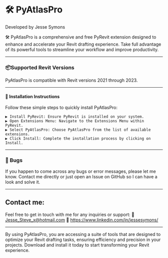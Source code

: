 # 🛠 PyAtlasPro


Developed by Jesse Symons

🛠 PyAtlasPro is a comprehensive and free PyRevit extension designed to enhance and accelerate your Revit drafting experience.
Take full advantage of its powerful tools to streamline your workflow and improve productivity.



---
### 📦Supported Revit Versions
PyAtlasPro is compatible with Revit versions 2021 through 2023.

---
#### 💠 Installation Instructions
Follow these simple steps to quickly install PyAtlasPro:

    ▶ Install PyRevit: Ensure PyRevit is installed on your system.
    ▶ Open Extensions Menu: Navigate to the Extensions Menu within PyRevit.
    ▶ Select PyAtlasPro: Choose PyAtlasPro from the list of available extensions. 
    ▶ Click Install: Complete the installation process by clicking on Install.

---
### 🐛 Bugs
If you happen to come across any bugs or error messages, please let me know. 
Contact me directly or just open an Issue on GitHub so I can have a look and solve it.

---

## Contact me:
Feel free to get in touch with me for any inquiries or support:
📨  Jesse_Steve_x@hotmail.com 
🤵  https://www.linkedin.com/in/jessesymons/    

---
By using PyAtlasPro, you are accessing a suite of tools that are designed to optimize your Revit drafting tasks, ensuring efficiency and precision in your projects. Download and install it today to start transforming your Revit experience.

